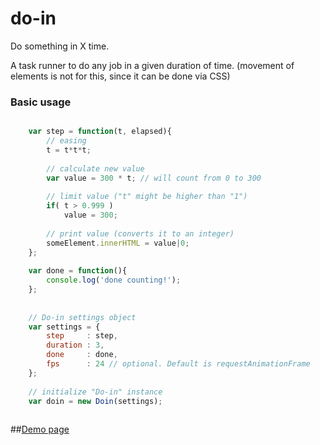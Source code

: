 do-in
========

Do something in X time.

A task runner to do any job in a given duration of time.
(movement of elements is not for this, since it can be done via CSS)

### Basic usage

```javascript

	var step = function(t, elapsed){
		// easing 
		t = t*t*t;
	  
		// calculate new value
		var value = 300 * t; // will count from 0 to 300
	  
		// limit value ("t" might be higher than "1")
		if( t > 0.999 )
			value = 300;
	  
		// print value (converts it to an integer)
		someElement.innerHTML = value|0;
	};
	
	var done = function(){
		console.log('done counting!');
	};
	
	
	// Do-in settings object
	var settings = {
		step     : step,
		duration : 3,
		done     : done,
		fps      : 24 // optional. Default is requestAnimationFrame
	};
	
	// initialize "Do-in" instance 
	var doin = new Doin(settings);
	
```

##[Demo page](http://codepen.io/vsync/pen/deoxg)